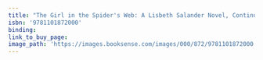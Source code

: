 ```yaml
---
title: "The Girl in the Spider's Web: A Lisbeth Salander Novel, Continuing Stieg Larsson's Millennium Series"
isbn: '9781101872000'
binding:
link_to_buy_page:
image_path: 'https://images.booksense.com/images/000/872/9781101872000.jpg'
---
```



